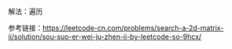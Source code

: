 
解法：遍历

参考链接：https://leetcode-cn.com/problems/search-a-2d-matrix-ii/solution/sou-suo-er-wei-ju-zhen-ii-by-leetcode-so-9hcx/
